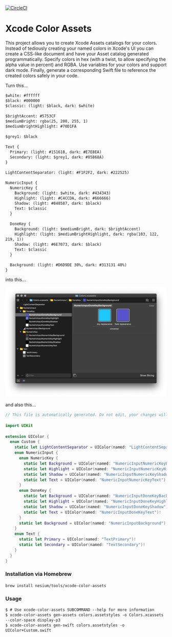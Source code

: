 [![CircleCI](https://circleci.com/gh/nesium/xcode-color-assets.svg?style=svg)](https://circleci.com/gh/nesium/xcode-color-assets)

# Xcode Color Assets

This project allows you to create Xcode Assets catalogs for your colors. Instead of tediously creating your named colors in Xcode's UI you can create a CSS-like document and have your Asset catalog generated programmatically. Specify colors in hex (with a twist, to allow specifying the alpha value in percent) and RGBA. Use variables for your colors and support dark mode. Finally, generate a corresponding Swift file to reference the created colors safely in your code.

Turn this…

```
$white: #ffffff
$black: #000000
$classic: (light: $black, dark: $white)

$brightAccent: #5753CF
$mediumBright: rgba(25, 200, 255, 1)
$mediumBrightHighlight: #70D1FA

$grey1: $black

Text {
  Primary: (light: #151618, dark: #E7E8EA)
  Secondary: (light: $grey1, dark: #85868A)
}

LightContentSeparator: (light: #F1F2F2, dark: #222525)

NumericInput {
  NumericKey {
    Background: (light: $white, dark: #434343)
    Highlight: (light: #C4CCDA, dark: #666666)
    Shadow: (light: #848587, dark: $black)
    Text: $classic
  }

  DoneKey {
    Background: (light: $mediumBright, dark: $brightAccent)
    Highlight: (light: $mediumBrightHighlight, dark: rgba(103, 122, 219, 1))
    Shadow: (light: #6E7073, dark: $black)
    Text: $classic
  }

  Background: (light: #D6D9DE 30%, dark: #313131 40%)
}
```

into this…

![Xcode Screenshot](./.github/Xcode.png)

and also this…

```swift
// This file is automatically generated. Do not edit, your changes will be erased.

import UIKit

extension UIColor {
  enum Custom {
    static let LightContentSeparator = UIColor(named: "LightContentSeparator")!
    enum NumericInput {
      enum NumericKey {
        static let Background = UIColor(named: "NumericInputNumericKeyBackground")!
        static let Highlight = UIColor(named: "NumericInputNumericKeyHighlight")!
        static let Shadow = UIColor(named: "NumericInputNumericKeyShadow")!
        static let Text = UIColor(named: "NumericInputNumericKeyText")!
      }
      enum DoneKey {
        static let Background = UIColor(named: "NumericInputDoneKeyBackground")!
        static let Highlight = UIColor(named: "NumericInputDoneKeyHighlight")!
        static let Shadow = UIColor(named: "NumericInputDoneKeyShadow")!
        static let Text = UIColor(named: "NumericInputDoneKeyText")!
      }
      static let Background = UIColor(named: "NumericInputBackground")!
    }
    enum Text {
      static let Primary = UIColor(named: "TextPrimary")!
      static let Secondary = UIColor(named: "TextSecondary")!
    }
  }
}

```

### Installation via Homebrew
`brew install nesium/tools/xcode-color-assets`

### Usage

```
$ # Use xcode-color-assets SUBCOMMAND --help for more information
$ xcode-color-assets gen-assets colors.assetstyles -o Colors.xcassets --color-space display-p3
$ xcode-color-assets gen-swift colors.assetstyles -o UIColor+Custom.swift
```

